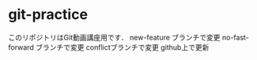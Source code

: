 # git-practice
このリポジトリはGit動画講座用です．
new-feature ブランチで変更
no-fast-forward ブランチで変更
conflictブランチで変更
github上で更新
